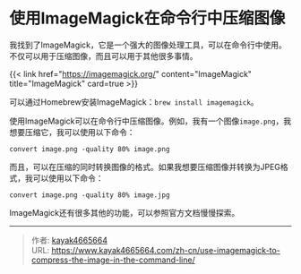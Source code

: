 # 使用ImageMagick在命令行中压缩图像

我找到了ImageMagick，它是一个强大的图像处理工具，可以在命令行中使用。不仅可以用于压缩图像，而且可以用于其他很多事情。
<!--more-->

{{< link href="https://imagemagick.org/" content="ImageMagick" title="ImageMagick" card=true >}}

可以通过Homebrew安装ImageMagick：`brew install imagemagick`。

使用ImageMagick可以在命令行中压缩图像。例如，我有一个图像`image.png`，我想要压缩它，我可以使用以下命令：

```
convert image.png -quality 80% image.png
```

而且，可以在压缩的同时转换图像的格式。如果我想要压缩图像并转换为JPEG格式，我可以使用以下命令：

```
convert image.png -quality 80% image.jpg
```

ImageMagick还有很多其他的功能，可以参照官方文档慢慢探索。

---

> 作者: [kayak4665664](https://github.com/kayak4665664)  
> URL: https://www.kayak4665664.com/zh-cn/use-imagemagick-to-compress-the-image-in-the-command-line/  


